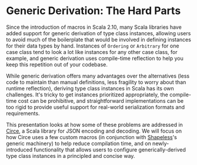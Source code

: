 # Generic Derivation: The Hard Parts

Since the introduction of macros in Scala 2.10, many Scala libraries have added
support for generic derivation of type class instances, allowing users to avoid
much of the boilerplate that would be involved in defining instances for their
data types by hand. Instances of `Ordering` or `Arbitrary` for one case class
tend to look a lot like instances for any other case class, for example, and
generic derivation uses compile-time reflection to help you keep this repetition
out of your codebase.

While generic derivation offers many advantages over the alternatives (less
code to maintain than manual definitions, less fragility to worry about than
runtime reflection), deriving type class instances in Scala has its own
challenges. It's tricky to get instances prioritized appropriately, the
compile-time cost can be prohibitive, and straightforward implementations can be
too rigid to provide useful support for real-world serialization formats and
requirements.

This presentation looks at how some of these problems are addressed in
[Circe][circe], a Scala library for JSON encoding and decoding. We will focus on
how Circe uses a few custom macros (in conjunction with [Shapeless][shapeless]'s
generic machinery) to help reduce compilation time, and on newly-introduced
functionality that allows users to configure generically-derived type class
instances in a principled and concise way.

[circe]: https://github.com/travisbrown/circe
[shapeless]: https://github.com/milessabin/shapeless
